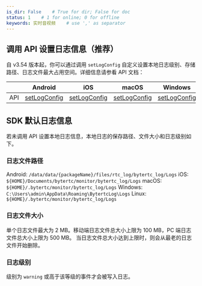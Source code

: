 ```yaml
---
is_dir: False    # True for dir; False for doc
status: 1    # 1 for online; 0 for offline
keywords: 实时音视频    # use ',' as separator
---
```


## 调用 API 设置日志信息（推荐）

自 v3.54 版本起，你可以通过调用 `setLogConfig` 自定义设置本地日志级别、存储路径、日志文件最大占用空间。详细信息请参看 API 文档：

|  | Android | iOS | macOS | Windows | Linux | Electron | Web |
| --- | --- | --- | --- | --- | --- | --- | --- |
| API | [setLogConfig](Android-api#RTCVideo-setlogconfig) | [setLogConfig](iOS-api#ByteRTCVideo-setlogconfig) | [setLogConfig](macOS-api#setlogconfig) | [setLogConfig](Windows-api#setlogconfig) | [setLogConfig](Linux-api#setlogconfig) | [setLogConfig](Electron-api#rtcvideo-static-setlogconfig) | [setLogConfig](Web-api#vertc-setlogconfig) |

## SDK 默认日志信息

若未调用 API 设置本地日志信息，本地日志的保存路径、文件大小和日志级别如下。

### 日志文件路径

Android: `/data/data/{packageName}/files/rtc_log/bytertc_log/Logs`
iOS: `${HOME}/Documents/bytertc/monitor/bytertc_log/Logs`
macOS: `${HOME}/.bytertc/monitor/bytertc_log/Logs`
Windows: `C:\Users\admin\AppData\Roaming\BytertcLog\Logs`
Linux: `${HOME}/.bytertc/monitor/bytertc_log/Logs`

### 日志文件大小

单个日志文件最大为 2 MB。移动端日志文件总大小上限为 100 MB，PC 端日志文件总大小上限为 500 MB。
当日志文件总大小达到上限时，则会从最老的日志文件开始删除。

### 日志级别

级别为 `warning` 或高于该等级的事件才会被写入日志。
